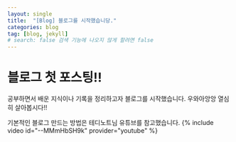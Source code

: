 ```yaml
---
layout: single
title:  "[Blog] 블로그를 시작했습니당."
categories: blog
tag: [blog, jekyll]
# search: false 검색 기능에 나오지 않게 할려면 false
---
```


# 블로그 첫 포스팅!!

공부하면서 배운 지식이나 기록을 정리하고자 블로그를 시작했습니다.
우와아앙앙
열심히 살아봅시다!!

기본적인 블로그 만드는 방법은 테디노트님 유튜브를 참고했습니다.
{% include video id="--MMmHbSH9k" provider="youtube" %}

